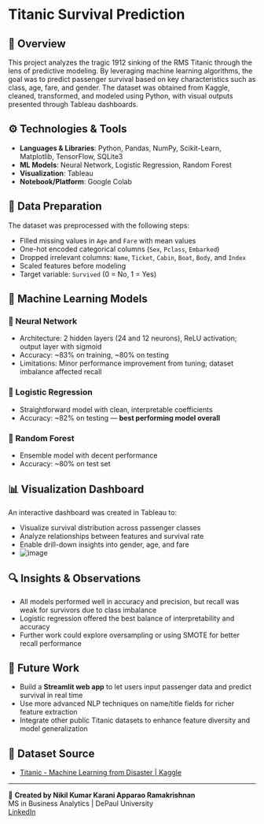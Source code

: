 # Titanic Survival Prediction

## 🧠 Overview
This project analyzes the tragic 1912 sinking of the RMS Titanic through the lens of predictive modeling. By leveraging machine learning algorithms, the goal was to predict passenger survival based on key characteristics such as class, age, fare, and gender. The dataset was obtained from Kaggle, cleaned, transformed, and modeled using Python, with visual outputs presented through Tableau dashboards.

## ⚙️ Technologies & Tools
- **Languages & Libraries**: Python, Pandas, NumPy, Scikit-Learn, Matplotlib, TensorFlow, SQLite3
- **ML Models**: Neural Network, Logistic Regression, Random Forest
- **Visualization**: Tableau
- **Notebook/Platform**: Google Colab

## 🧹 Data Preparation
The dataset was preprocessed with the following steps:
- Filled missing values in `Age` and `Fare` with mean values
- One-hot encoded categorical columns (`Sex`, `Pclass`, `Embarked`)
- Dropped irrelevant columns: `Name`, `Ticket`, `Cabin`, `Boat`, `Body`, and `Index`
- Scaled features before modeling
- Target variable: `Survived` (0 = No, 1 = Yes)

## 🤖 Machine Learning Models

### 🔹 Neural Network
- Architecture: 2 hidden layers (24 and 12 neurons), ReLU activation; output layer with sigmoid
- Accuracy: ~83% on training, ~80% on testing
- Limitations: Minor performance improvement from tuning; dataset imbalance affected recall

### 🔹 Logistic Regression
- Straightforward model with clean, interpretable coefficients
- Accuracy: ~82% on testing — **best performing model overall**

### 🔹 Random Forest
- Ensemble model with decent performance
- Accuracy: ~80% on test set

## 📊 Visualization Dashboard
An interactive dashboard was created in Tableau to:
- Visualize survival distribution across passenger classes
- Analyze relationships between features and survival rate
- Enable drill-down insights into gender, age, and fare
- ![image](https://github.com/user-attachments/assets/f310cc13-04ea-4331-9414-ec32633f911c)


## 🔍 Insights & Observations
- All models performed well in accuracy and precision, but recall was weak for survivors due to class imbalance
- Logistic regression offered the best balance of interpretability and accuracy
- Further work could explore oversampling or using SMOTE for better recall performance

## 🚀 Future Work
- Build a **Streamlit web app** to let users input passenger data and predict survival in real time
- Use more advanced NLP techniques on name/title fields for richer feature extraction
- Integrate other public Titanic datasets to enhance feature diversity and model generalization

## 📁 Dataset Source
- [Titanic - Machine Learning from Disaster | Kaggle](https://www.kaggle.com/competitions/titanic/data)

---

👤 **Created by Nikil Kumar Karani Apparao Ramakrishnan**  
MS in Business Analytics | DePaul University  
[LinkedIn](http://www.linkedin.com/in/nikilkumarkr)
